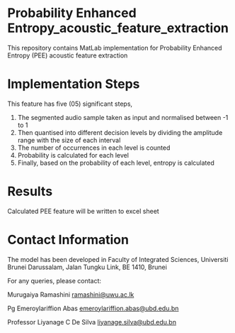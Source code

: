 # Probability Enhanced Entropy_acoustic_feature_extraction
This repository contains MatLab implementation for Probability Enhanced Entropy (PEE) acoustic feature extraction

# Implementation Steps
This feature has five (05) significant steps, 
1. The segmented audio sample taken as input and normalised between -1 to 1
2. Then quantised into different decision levels by dividing the amplitude range with the size of each interval
3. The number of occurrences in each level is counted
4. Probability is calculated for each level
5. Finally, based on the probability of each level, entropy is calculated

# Results 
Calculated PEE feature will be written to excel sheet 

# Contact Information
The model has been developed in Faculty of Integrated Sciences, Universiti Brunei Darussalam, Jalan Tungku Link, BE 1410, Brunei

For any queries, please contact:

Murugaiya Ramashini ramashini@uwu.ac.lk

Pg Emeroylariffion Abas emeroylariffion.abas@ubd.edu.bn

Professor Liyanage C De Silva liyanage.silva@ubd.edu.bn
